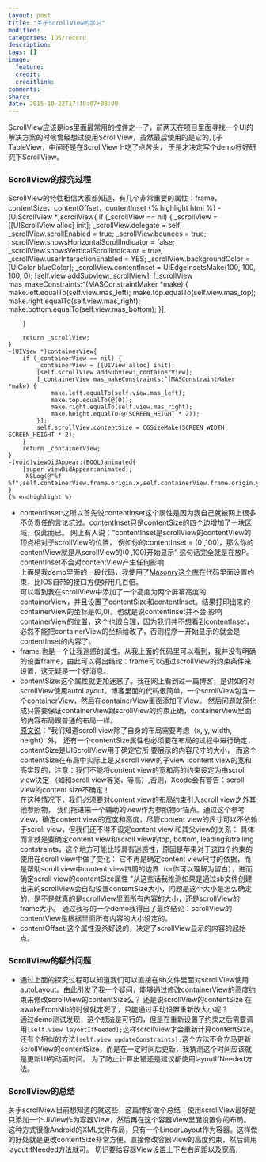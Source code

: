 ```yaml
---
layout: post
title: "关于ScrollView的学习"
modified:
categories: IOS/record
description:
tags: []
image:
  feature:
  credit:
  creditlink:
comments:
share:
date: 2015-10-22T17:10:07+08:00
---
```


ScrollView应该是ios里面最常用的控件之一了，前两天在项目里面寻找一个UI的解决方案的时候曾经想过使用ScrollView，虽然最后使用的是它的儿子TableView，中间还是在ScrollView上吃了点苦头，
于是才决定写个demo好好研究下ScrollView。

### ScrollView的探究过程
ScrollView的特性相信大家都知道，有几个非常重要的属性：frame，contentSize，contentOffset，contentInset
    {% highlight html %}
    -(UIScrollView *)scrollView{
        if (_scrollView == nil) {
            _scrollView                 = [[UIScrollView alloc] init];
            _scrollView.delegate        = self;
            _scrollView.scrollEnabled   = true;
            _scrollView.bounces         = true;
            _scrollView.showsHorizontalScrollIndicator  = false;
            _scrollView.showsVerticalScrollIndicator    = true;
            _scrollView.userInteractionEnabled          = YES;
            _scrollView.backgroundColor                 = [UIColor blueColor];
            _scrollView.contentInset                    = UIEdgeInsetsMake(100, 100, 100, 0);
            [self.view addSubview:_scrollView];
            [_scrollView mas_makeConstraints:^(MASConstraintMaker *make) {
                make.left.equalTo(self.view.mas_left);
                make.top.equalTo(self.view.mas_top);
                make.right.equalTo(self.view.mas_right);
                make.bottom.equalTo(self.view.mas_bottom);
            }];

        }

        return _scrollView;
    }
    -(UIView *)containerView{
        if (_containerView == nil) {
            _containerView = [[UIView alloc] init];
            [self.scrollView addSubview:_containerView];
            [_containerView mas_makeConstraints:^(MASConstraintMaker *make) {
                make.left.equalTo(self.view.mas_left);
                make.top.equalTo(@(0));
                make.right.equalTo(self.view.mas_right);
                make.height.equalTo(@(SCREEN_HEIGHT * 2));
            }];
            self.scrollView.contentSize = CGSizeMake(SCREEN_WIDTH, SCREEN_HEIGHT * 2);
        }
        return _containerView;
    }
    -(void)viewDidAppear:(BOOL)animated{
        [super viewDidAppear:animated];
         NSLog(@"%f %f",self.containerView.frame.origin.x,self.containerView.frame.origin.y);
    }
    {% endhighlight %}
<ul>
<li>
    contentInset:之所以首先说contentInset这个属性是因为我自己就被网上很多不负责任的言论坑过。contentInset只是contentSize的四个边增加了一块区域，仅此而已。
    网上有人说：“contentInset是scrollView的contentView的顶点相对于scrollView的位置，
    例如你的contentInset = (0 ,100)，那么你的contentView就是从scrollView的(0 ,100)开始显示”
    这句话完全就是在放P。contentInset不会对contentView产生任何影响.</br>
    上面是我demo里面的一段代码，我使用了<a href="https://github.com/SnapKit/Masonry">Masonry这个库</a>在代码里面设置约束，比IOS自带的接口方便好用几百倍。</br>
    可以看到我在scrollView中添加了一个高度为两个屏幕高度的containerView，并且设置了contentSize和contentInset。结果打印出来的containerView的坐标是(0,0)。也就是说contentInset并不会
    影响containerView的位置，这个也很合理，因为我们并不想看到contentInset，必然不能把containerView的坐标给改了，否则程序一开始显示的就会是contentInset的内容了。
</li>

<li>
    frame:也是一个让我迷惑的属性。从我上面的代码里可以看到，我并没有明确的设置frame，由此可以得出结论：frame可以通过scrollView的约束条件来设置，这无疑是一个好消息。
</li>

<li>
    contentSize:这个属性就更加迷惑了。我在网上看到过一篇博客，是讲如何对scrollView使用autoLayout。博客里面的代码很简单，一个scrollView包含一个containerView，然后在containerView里面添加子View。
    然后问题就简化成只需要保证containerView跟scrollView的约束正确，containerView里面的内容布局跟普通的布局一样。</br>
    <a href="http://www.cocoachina.com/ios/20141011/9871.html">原文说</a>："我们知道scroll view除了自身的布局需要考虑（x, y, width, height）外，
    还有一个contentSize属性也必须要在布局的过程中进行确定，contentSize是UIScrollView用于确定它所 要展示的内容尺寸的大小，
    而这个contentSize在布局中实际上是又scroll view的子view :content view的宽和高实现的，注意：我们不能将content view的宽和高的约束设定为由scroll view决定
    （如和scroll view等宽、等高）,否则，Xcode会有警告：scroll view的content size不确定！</br>在这种情况下，我们必须要对content view的布局约束引入scroll view之外其他参照物，
    我们拖进来一个辅助的view作为参照物or锚点。通过这个参考view，确定content view的宽度和高度，尽管content view的尺寸可以不依赖于scroll view，但我们还不得不设定content view 和其父view的关系：
    具体而言就是要确定content view和scroll view的top, bottom, leading和trailing contstraints，这个地方可能比较具有迷惑性，原因是苹果对于这四个约束的使用在scroll view中做了变化：
    它不再是确定content view尺寸的依据，而是帮助scroll view中content view四周的边界（or你可以理解为留白），进而确定scroll view的contentSize属性
    "从这些话我推测如果是通过sb文件创建出来的scrollView会自动设置contentSize大小，问题是这个大小是怎么确定的，是不是就真的是scrollView里面所有内容的大小，还是scrollView的frame大小。
    通过我写的一个demo我得出了最终结论：scrollView的contentView是根据里面所有内容的大小设定的。

</li>

<li>
    contentOffset:这个属性没杀好说的，决定了scrollView显示的内容的起始点。
</li>

</ul>

### ScrollView的额外问题
<ul>
<li>
通过上面的探究过程可以知道我们可以直接在sb文件里面对scrollView使用autoLayout。由此引发了我一个疑问，能够通过修改containerView的高度约束来修改scrollView的contentSize么？
还是说scrollView的contentSize
在awakeFromNib的时候就定死了，只能通过手动设置重新改大小呢？</br>
通过demo测试发现，这个想法是可行的，但是在重新设置了约束之后需要调用<code>[self.view layoutIfNeeded];</code>这样scrollView才会重新计算contentSize。</br>
还有个相似的方法<code>[self.view updateConstraints];</code>这个方法不会立马更新scrollView的contentSize，而是在一定时间后更新，我猜测这个时间应该就是更新UI的动画时间。
为了防止计算出错还是建议都使用layoutIfNeeded方法。
</li>
</ul>

### ScrollView的总结
关于scrollView目前想知道的就这些，这篇博客做个总结：使用scrollView最好是只添加一个UIView作为容器View，然后再在这个容器View里面设置你的布局。
这种方式很像Android的XML文件布局，只有一个LinearLayout作为容器。这样做的好处就是更改contentSize非常方便，直接修改容器View的高度约束，然后调用layoutIfNeeded方法就可。
切记要给容器View设置上下左右间距以及宽高.



